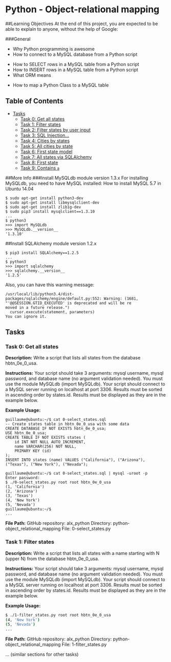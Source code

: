 # Python - Object-relational mapping

##Learning Objectives
At the end of this project, you are expected to be able to explain to anyone, without the help of Google:

###General
* Why Python programming is awesome
* How to connect to a MySQL database from a Python script
- How to SELECT rows in a MySQL table from a Python script
-  How to INSERT rows in a MySQL table from a Python script
- What ORM means
* How to map a Python Class to a MySQL table

## Table of Contents

- [Tasks](#tasks)
  - [Task 0: Get all states](#task-0-get-all-states)
  - [Task 1: Filter states](#task-1-filter-states)
  - [Task 2: Filter states by user input](#task-2-filter-states-by-user-input)
  - [Task 3: SQL Injection...](#task-3-sql-injection)
  - [Task 4: Cities by states](#task-4-cities-by-states)
  - [Task 5: All cities by state](#task-5-all-cities-by-state)
  - [Task 6: First state model](#task-6-first-state-model)
  - [Task 7: All states via SQLAlchemy](#task-7-all-states-via-sqlalchemy)
  - [Task 8: First state](#task-8-first-state)
  - [Task 9: Contains `a`](#task-9-contains-a)

##More Info
###Install MySQLdb module version 1.3.x
For installing MySQLdb, you need to have MySQL installed: How to install MySQL 5.7 in Ubuntu 14.04
```
$ sudo apt-get install python3-dev
$ sudo apt-get install libmysqlclient-dev
$ sudo apt-get install zlib1g-dev
$ sudo pip3 install mysqlclient==1.3.10
...
$ python3
>>> import MySQLdb
>>> MySQLdb.__version__ 
'1.3.10'
```
##Install SQLAlchemy module version 1.2.x
```
$ pip3 install SQLAlchemy==1.2.5
...
$ python3
>>> import sqlalchemy
>>> sqlalchemy.__version__ 
'1.2.5'
```
Also, you can have this warning message:
```
/usr/local/lib/python3.4/dist-packages/sqlalchemy/engine/default.py:552: Warning: (1681, "'@@SESSION.GTID_EXECUTED' is deprecated and will be re
moved in a future release.")                                                                                                                    
  cursor.execute(statement, parameters)  
You can ignore it.
```
## Tasks

### Task 0: Get all states

**Description:**
Write a script that lists all states from the database hbtn_0e_0_usa.

**Instructions:**
Your script should take 3 arguments: mysql username, mysql password, and database name (no argument validation needed).
You must use the module MySQLdb (import MySQLdb).
Your script should connect to a MySQL server running on localhost at port 3306.
Results must be sorted in ascending order by states.id.
Results must be displayed as they are in the example below.

**Example Usage:**
```
guillaume@ubuntu:~/$ cat 0-select_states.sql
-- Create states table in hbtn_0e_0_usa with some data
CREATE DATABASE IF NOT EXISTS hbtn_0e_0_usa;
USE hbtn_0e_0_usa;
CREATE TABLE IF NOT EXISTS states ( 
    id INT NOT NULL AUTO_INCREMENT, 
    name VARCHAR(256) NOT NULL,
    PRIMARY KEY (id)
);
INSERT INTO states (name) VALUES ("California"), ("Arizona"), ("Texas"), ("New York"), ("Nevada");

guillaume@ubuntu:~/$ cat 0-select_states.sql | mysql -uroot -p
Enter password:
$ ./0-select_states.py root root hbtn_0e_0_usa
(1, 'California')
(2, 'Arizona')
(3, 'Texas')
(4, 'New York')
(5, 'Nevada')
guillaume@ubuntu:~/$ 
...
```

**File Path:**
GitHub repository: alx_python
Directory: python-object_relational_mapping
File: 0-select_states.py

### Task 1: Filter states

**Description:**
Write a script that lists all states with a name starting with N (upper N) from the database hbtn_0e_0_usa.

**Instructions:**
Your script should take 3 arguments: mysql username, mysql password, and database name (no argument validation needed).
You must use the module MySQLdb (import MySQLdb).
Your script should connect to a MySQL server running on localhost at port 3306.
Results must be sorted in ascending order by states.id.
Results must be displayed as they are in the example below.

**Example Usage:**
```sh
$ ./1-filter_states.py root root hbtn_0e_0_usa
(4, 'New York')
(5, 'Nevada')
...
```

**File Path:**
GitHub repository: alx_python
Directory: python-object_relational_mapping
File: 1-filter_states.py

... (similar sections for other tasks)

